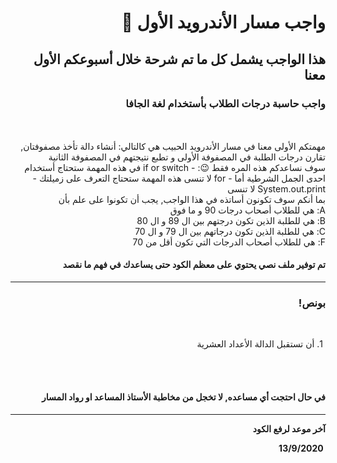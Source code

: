 <div dir = "rtl">

# واجب مسار الأندرويد الأول 💚
## هذا الواجب يشمل كل ما تم شرحة خلال أسبوعكم الأول معنا
### واجب حاسبة درجات الطلاب بأستخدام لغة الجافا 
<br>
<br>
مهمتكم الأولى معنا في مسار الأندرويد الحبيب هي كالتالي:
أنشاء دالة تأخذ مصفوفتان, تقارن درجات الطلبة في المصفوفة الأولى و تطبع نتيجتهم في المصفوفة الثانية
<br>
سوف نساعدكم هذه المره فقط 😉: 
 - if or switch في هذه المهمة ستحتاج أستخدام احدى الجمل الشرطية أما 
 - for لا تنسى هذه المهمة ستحتاج التعرف على زميلتك
 - System.out.print لا تنسى 
<br>
 بما أنكم سوف تكونون أساتذه في هذا الواجب, يجب أن تكونوا على علم بأن
<br>
A: هي للطلاب أصحاب درجات 90 و ما فوق
<br>
B: هي للطلبة الذين تكون درجتهم بين ال 89 و ال 80
<br>
C: هي للطلبة الذين تكون درجاتهم بين ال 79 و ال 70
<br>
F: هي للطلاب أصحاب الدرجات التي تكون أقل من 70

<br>

#### تم توفير ملف نصي يحتوي على معظم الكود حتى يساعدك في فهم ما نقصد
<hr>

### بونص!

<br>

&#x202b; 1. أن تستقبل الدالة الأعداد العشرية

<br>
<br>

####  في حال احتجت أي مساعده, لا تخجل من مخاطبة الأستاذ المساعد او رواد المسار 
<hr>
<b>آخر موعد لرفع الكود

&#x202b; 13/9/2020

</div>
